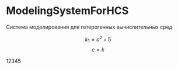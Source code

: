 # ModelingSystemForHCS
Система моделирования для гетерогенных вычислительных сред

$$ k_1=a^2+5 $$
$$ c=k $$

12345